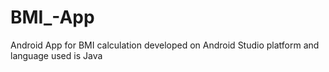 # BMI_-App
Android App for BMI calculation developed on Android Studio platform and language used is Java
